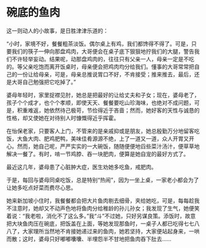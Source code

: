 # 碗底的鱼肉

这一则动人的小故事，是日胜津津乐道的： 

“小时，家境不好，餐餐粗茶淡饭。偶尔桌上有鸡，我们都馋得不得了。可是，只要我们的筷子一伸向那盘鸡肉，大哥便会在桌子底下狠狠地拧我们的大腿，警告我们不许轻举妄动。结果呢，动那盘鸡肉的，往往只有父亲一人，母亲一定是不吃的。等父亲吃饱而离开饭桌时，母亲便会把鸡肉均分给我们。懂事的大哥常常把自己的一份让给母亲，可是，母亲总推说胃口不好，不肯接受；推来推去，最后，还是大哥自己勉强把它吃掉了。” 

婆母年轻时，家里捉襟见肘，她总是把最好的让给丈夫和子女；现在，婆母老了，孩子个个成才，也个个孝顺，即使天天、餐餐要吃山珍海味，也绝对不成问题，可是，积重难返，她依然待己极苛，节俭得近于吝啬；然而，她好客的天性与诚恳的性格，却又使她在对待别人时慷慨得近乎挥霍。 

在怡保老家，只要客人上门，不管来的是亲戚抑或是朋友，她总殷勤万分地留客吃饭，大鱼大肉、肥鸡肥鸭，美味佳肴源源不绝，上了一道又一道，众人开胃又开心。然而，她自己呢，严严实实的一大碗饭，随随便便地舀些菜汁汤汁，便草草地解决一餐了。有时，啃一节鸡脖、吞一块肥肉，便算是她自宠的最好方式了。 

最近这几年，婆母患了心脏肿大症，医生劝她多吃鱼，戒肥肉。 

于是，每回与婆母同桌吃饭，总是特别“热闹”，因为一坐上桌，一家老小都会为了让她多吃点好菜而费尽心思。 

她来新加坡小住时，我餐餐都会把大片鱼肉剔去细骨，夹给她吃，可是，每每趁我不注意时，她却又不动声色地将鱼肉分给稚龄的孙儿孙女；我发现了生气，她便笑着说：“我老啦，消化不了这么多。”我“斗”不过她，只好另谋良策。添饭时，故意把大块鱼肉压在碗底，把饭盖在上面，等她发现那鱼时，一桌子人都已吃得七七八八了，大家理所当然地不肯接她递过来的鱼肉，她若坚持，大家便站起身来，一哄而散；这时，婆母只好嘟嘟囔囔、半埋怨半不甘地把鱼肉吞下肚去……